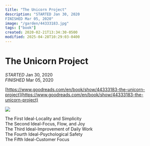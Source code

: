```yaml
---
title: "The Unicorn Project"
description: "STARTED Jan 30, 2020
FINISHED Mar 05, 2020"
image: "/garden/44333183.jpg"
tags: ["book"]
created: 2020-02-21T13:34:30-0500
modified: 2025-04-28T10:29:03-0400
---
```

# The Unicorn Project

  

_STARTED_ Jan 30, 2020  
_FINISHED_ Mar 05, 2020

  

[https://www.goodreads.com/en/book/show/44333183-the-unicorn-project](https://www.goodreads.com/en/book/show/44333183-the-unicorn-project)

  

![](/garden/44333183.jpg)

  

The First Ideal-Locality and Simplicity  
The Second Ideal-Focus, Flow, and Joy  
The Third Ideal-Improvement of Daily Work  
The Fourth Ideal-Psychological Safety  
The Fifth Ideal-Customer Focus